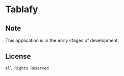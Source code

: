 # Tablafy

## Note
This application is in the early stages of development.

## License
```
All Rights Reserved
```
